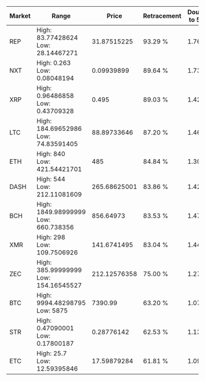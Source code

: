 | Market | Range | Price| Retracement | Doubles to 50% |
| --- | --- | --- | --- | --- |
| REP | High: 83.77428624<br />Low: 28.14467271 | 31.87515225 | 93.29 % | 1.76 |
| NXT | High: 0.263<br />Low: 0.08048194 | 0.09939899 | 89.64 % | 1.73 |
| XRP | High: 0.96486858<br />Low: 0.43709328 | 0.495 | 89.03 % | 1.42 |
| LTC | High: 184.69652986<br />Low: 74.83591405 | 88.89733646 | 87.20 % | 1.46 |
| ETH | High: 840<br />Low: 421.54421701 | 485 | 84.84 % | 1.30 |
| DASH | High: 544<br />Low: 212.11081609 | 265.68625001 | 83.86 % | 1.42 |
| BCH | High: 1849.98999999<br />Low: 660.738356 | 856.64973 | 83.53 % | 1.47 |
| XMR | High: 298<br />Low: 109.7506926 | 141.6741495 | 83.04 % | 1.44 |
| ZEC | High: 385.99999999<br />Low: 154.16545527 | 212.12576358 | 75.00 % | 1.27 |
| BTC | High: 9994.48298795<br />Low: 5875 | 7390.99 | 63.20 % | 1.07 |
| STR | High: 0.47090001<br />Low: 0.17800187 | 0.28776142 | 62.53 % | 1.13 |
| ETC | High: 25.7<br />Low: 12.59395846 | 17.59879284 | 61.81 % | 1.09 |
